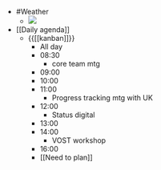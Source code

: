 - #Weather
    - ![](https://firebasestorage.googleapis.com/v0/b/firescript-577a2.appspot.com/o/imgs%2Fapp%2FDavidsroam%2FpU6kBB7R4U.jpeg?alt=media&token=de036a22-1dd2-4a6c-a79e-808fc7d0f3ba)
- [[Daily agenda]]
    - {{[[kanban]]}}
        - All day
        - 08:30
            - core team mtg
        - 09:00
        - 10:00
        - 11:00
            - Progress tracking mtg with UK
        - 12:00
            - Status digital
        - 13:00
        - 14:00
            - VOST workshop
        - 16:00
        - [[Need to plan]]
